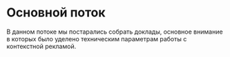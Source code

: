# Основной поток

В данном потоке мы постарались собрать доклады, основное внимание в которых было уделено техническим параметрам работы с контекстной рекламой. 